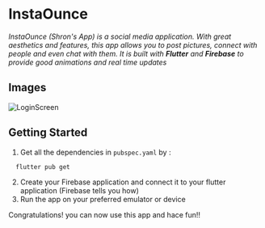 # InstaOunce

_InstaOunce (Shron's App) is a social media application. With great aesthetics and features, this app allows you to post pictures, connect with people and even chat with them. It is built with **Flutter** and **Firebase** to provide good animations and real time updates_

## Images
![LoginScreen](https://github.com/deadinside1880/InstaOunce/tree/main/images/LoginScreen.jpg)

## Getting Started

1. Get all the dependencies in `pubspec.yaml` by :
```
  flutter pub get
```
2. Create your Firebase application and connect it to your flutter application (Firebase tells you how)
3. Run the app on your preferred emulator or device

Congratulations! you can now use this app and hace fun!!

[^first]: Footnote: Disclaimer: this app was created for personal use and is a non-profit app. The name chosen (InstaOunce) is for comedic purposes.
